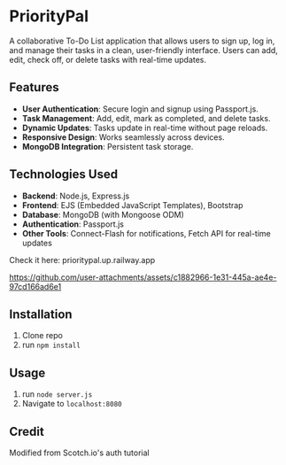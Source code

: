 # PriorityPal

A collaborative To-Do List application that allows users to sign up, log in, and manage their tasks in a clean, user-friendly interface. Users can add, edit, check off, or delete tasks with real-time updates.

## Features

- **User Authentication**: Secure login and signup using Passport.js.
- **Task Management**: Add, edit, mark as completed, and delete tasks.
- **Dynamic Updates**: Tasks update in real-time without page reloads.
- **Responsive Design**: Works seamlessly across devices.
- **MongoDB Integration**: Persistent task storage.

## Technologies Used

- **Backend**: Node.js, Express.js
- **Frontend**: EJS (Embedded JavaScript Templates), Bootstrap
- **Database**: MongoDB (with Mongoose ODM)
- **Authentication**: Passport.js
- **Other Tools**: Connect-Flash for notifications, Fetch API for real-time updates

Check it here: prioritypal.up.railway.app

https://github.com/user-attachments/assets/c1882966-1e31-445a-ae4e-97cd166ad6e1


## Installation

1. Clone repo
2. run `npm install`

## Usage

1. run `node server.js`
2. Navigate to `localhost:8080`

## Credit

Modified from Scotch.io's auth tutorial
